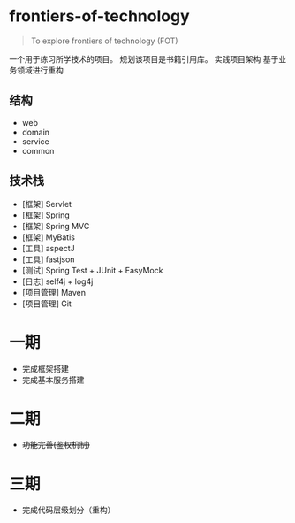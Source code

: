 # frontiers-of-technology
> To explore frontiers of technology (FOT)

一个用于练习所学技术的项目。
规划该项目是书籍引用库。
实践项目架构
基于业务领域进行重构

## 结构
- web
- domain
- service
- common

## 技术栈
- [框架] Servlet
- [框架] Spring
- [框架] Spring MVC
- [框架] MyBatis
- [工具] aspectJ
- [工具] fastjson
- [测试] Spring Test + JUnit + EasyMock
- [日志] self4j + log4j 
- [项目管理] Maven
- [项目管理] Git


# 一期
- 完成框架搭建
- 完成基本服务搭建

# 二期
- ~~功能完善(鉴权机制)~~

# 三期
- 完成代码层级划分（重构）
